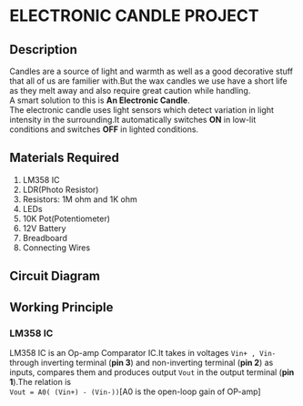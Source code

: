 # ELECTRONIC CANDLE PROJECT
## Description
Candles are a source of light and warmth as well as a good decorative stuff that all of us are familier with.But the wax candles we use have a short life as they melt away and also require great caution while handling.<br>
A smart solution to this is **An Electronic Candle**.<br>
The electronic candle uses light sensors which detect variation in light intensity in the surrounding.It automatically switches **ON** in low-lit conditions and switches **OFF** in lighted conditions. 
## Materials Required
1. LM358 IC
2. LDR(Photo Resistor)
3. Resistors: 1M ohm and 1K ohm
4. LEDs
5. 10K Pot(Potentiometer)
6. 12V Battery
7. Breadboard
8. Connecting Wires
## Circuit Diagram
## Working Principle

### LM358 IC 
LM358 IC is an Op-amp Comparator IC.It takes in voltages ```Vin+ , Vin-``` through inverting terminal (**pin 3**) and non-inverting terminal (**pin 2**) as inputs, compares them and produces output ```Vout``` in the output terminal (**pin 1**).The relation is<br>
```Vout = A0( (Vin+) - (Vin-))```[A0 is the open-loop gain of OP-amp]
